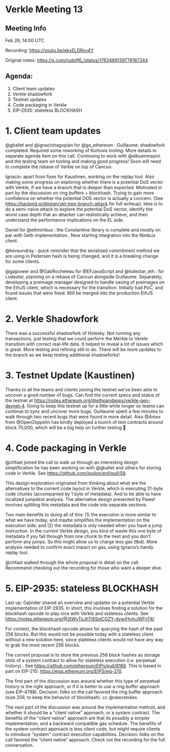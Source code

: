 # Verkle Meeting 13

## Meeting Info
Feb 26, 14:00 UTC

Recording: https://youtu.be/ekxELDRsv4Y

Original notes: https://x.com/rudolf6_/status/1763469139778167244

## Agenda:
1. Client team updates
2. Verkle shadowfork
3. Testnet updates
4. Code packaging in Verkle
5. EIP-2935: stateless BLOCKHASH


# 1. Client team updates

@gballet
 and 
@ignaciohagopian
 for 
@go_ethereum
:
Guillaume: shadowfork completed. Required some reworking of Kurtosis tooling. More details in separate agenda item on this call. Continuing to work with 
@elbuenmayini
 and the testing team on tooling and making good progress! Soon will need to complete the rebase of Verkle on top of Cancun.

Ignacio: apart from fixes for Kaustinen, working on the replay tool. Also making some progress on exploring whether there is a potential DoS vector with Verkle, if we have a branch that is deeper than expected. Motivated in part by the discussion on ring buffers + blockhash. Trying to gain more confidence on whether the potential DOS vector is actually a concern. (See https://hackmd.io/@jsign/vkt-tree-branch-attack for full writeup). Idea is to do a semi-naive attack to explore the potential DoS vector, identify the worst case depth that an attacker can realistically achieve, and then understand the performance implications on the EL side.

Daniel for 
@ethnimbus
: the Constantine library is complete and mostly on par with Geth implementation.. Now starting integration into the Nimbus client.

@kevaundray
: quick reminder that the serialized commitment method we are using in Pedersen hash is being changed, and it is a breaking change for some clients.

@gajpower
 and 
@GabRocheleau
 for 
@EFJavaScript
 and 
@lodestar_eth
: for Lodestar, planning on a rebase of Cancun alongside Guillaume. Separately, developing a preimage manager designed to handle saving of preimages on the EthJS client, which is necessary for the transition. Initially had PoC, and found issues that were fixed. Will be merged into the production EthJS client.


# 2. Verkle Shadowfork

There was a successful shadowfork of Holesky. Not running any transactions, just testing that we could perform the Merkle to Verkle transition with correct real-life data. It helped to reveal a lot of issues which is great. More testing and refining still to do. There will be more updates to the branch as we keep testing additional shadowforks!


# 3. Testnet Update (Kaustinen)

Thanks to all the teams and clients joining the testnet we've been able to uncover a good number of bugs. Can find the current specs and status of the testnet at https://notes.ethereum.org/@ethpandaops/verkle-gen-devnet-4. Going to keep this testnet up for a little while longer so teams can continue to sync and uncover more bugs. Guillaume spent a few minutes to walk through two recent bugs that were found in more detail. Also 
@Amxx
 from 
@OpenZeppelin
 has kindly deployed a bunch of test contracts around block 70,000, which will be a big help on further testing 🙏


# 4. Code packaging in Verkle

@chfast
 joined the call to walk us through an interesting design simplification he has been working on with 
@gballet
 and others for storing code in Verkle. See https://github.com/ipsilon/eof/pull/58.

This design exploration originated from thinking about what are the alternatives to the current code layout in Verkle, which is executing 31-byte code chunks (accompanied by 1 byte of metadata). And to be able to have localized jumpdest analysis. The alternative design presented by Paweł involves splitting this metadata and the code into separate sections.

Two main benefits to doing all of this: (1) the execution is more similar to what we have today, and maybe simplifies the implementation on the execution side; and (2) the metadata is only needed when you have a jump instruction. In the current Verkle design, you kind of waste this one byte of metadata if you fall through from one chunk to the next and you don’t perform any jumps. So this might allow us to charge less gas (tbd). More analysis needed to confirm exact impact on gas, using Ignacio’s handy replay tool.

@chfast
 walked through the whole proposal in detail on the call. Recommend checking out the recording for those who want a deeper dive.


# 5. EIP-2935: stateless BLOCKHASH

Last up: Gajinder shared an overview and updates on a potential Verkle implementation of EIP-2935. In short, this involves finding a solution for the blockhash opcode to play nice with Verkle and stateless clients. See https://notes.ethereum.org/@2tWvTzJhTI6SxlCGZY-dyw/HylnJWFnT#/

For context, the blockhash opcode allows for querying the hash of the past 256 blocks. But this would not be possible today with a stateless client without a new solution here, since stateless clients would not have any way to grab the most recent 256 blocks.

The current proposal is to store the previous 256 block hashes as storage slots of a system contract to allow for stateless execution (i.e. perpetual history).. See https://github.com/ethereum/EIPs/pull/8166. This is based in part on EIP-210: https://eips.ethereum.org/EIPS/eip-210.

The first part of the discussion was around whether this type of perpetual history is the right approach, or if it is better to use a ring buffer approach (see EIP-4788). Decision: folks on the call favored the ring buffer approach (size 256, to keep the behavior of blockhash). cc 
@ralexstokes


The next part of the discussion was around the implementation method, and whether it should be a "client native" approach, or a system contract. The benefits of the "client native" approach are that its possibly a simpler implementation, and a backward compatible gas schedule. The benefits of the system contract approach is less client code, but might require clients to introduce "system" contract execution capabilities. Decision: folks on the call favored the “client native” approach. Check out the recording for the full conversation.